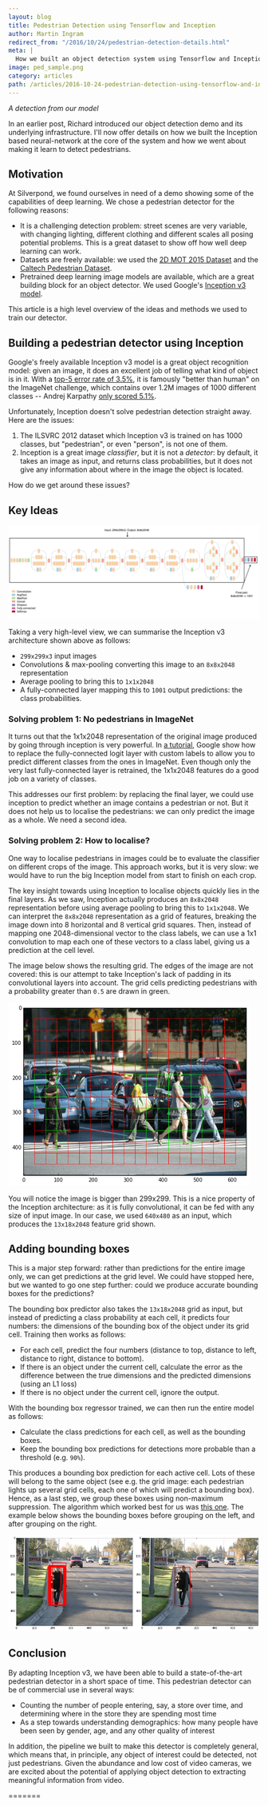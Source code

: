 ```yaml
---
layout: blog
title: Pedestrian Detection using Tensorflow and Inception
author: Martin Ingram
redirect_from: "/2016/10/24/pedestrian-detection-details.html"
meta: |
  How we built an object detection system using Tensorflow and Inception, and taught it to recognize pedestrians.
image: ped_sample.png
category: articles
path: /articles/2016-10-24-pedestrian-detection-using-tensorflow-and-inception
---
```

_A detection from our model_

In an earlier post, Richard introduced our object detection demo and its underlying infrastructure. I'll now offer details on how we built the Inception based neural-network at the core of the system and how we went about making it learn to detect pedestrians.

## Motivation

At Silverpond, we found ourselves in need of a demo showing some of the capabilities of deep learning. We chose a pedestrian detector for the following reasons:

* It is a challenging detection problem: street scenes are very variable, with changing lighting, different clothing and different scales all posing potential problems. This is a great dataset to show off how well deep learning can work.
* Datasets are freely available: we used the [2D MOT 2015 Dataset](https://motchallenge.net/data/2D_MOT_2015/) and the [Caltech Pedestrian Dataset](https://www.vision.caltech.edu/Image_Datasets/CaltechPedestrians/).
* Pretrained deep learning image models are available, which are a great building block for an object detector. We used Google's [Inception v3 model](https://github.com/tensorflow/models/tree/master/inception).

This article is a high level overview of the ideas and methods we used to train our detector.

<!--more-->

## Building a pedestrian detector using Inception

Google's freely available Inception v3 model is a great object recognition model: given an image, it does an excellent job of telling what kind of object is in it. With a [top-5 error rate of 3.5%](https://arxiv.org/abs/1512.00567), it is famously "better than human" on the ImageNet challenge, which contains over 1.2M images of 1000 different classes -- Andrej Karpathy [only scored 5.1%](http://karpathy.github.io/2014/09/02/what-i-learned-from-competing-against-a-convnet-on-imagenet/).

Unfortunately, Inception doesn't solve pedestrian detection straight away. Here are the issues:

1. The ILSVRC 2012 dataset which Inception v3 is trained on has 1000 classes, but "pedestrian", or even "person", is not one of them.
2. Inception is a great image _classifier_, but it is not a _detector_: by default, it takes an image as input, and returns class probabilities, but it does not give any information about where in the image the object is located.

How do we get around these issues?

## Key Ideas

![inception](./image03.png)

Taking a very high-level view, we can summarise the Inception v3 architecture shown above as follows:

* `299x299x3` input images
* Convolutions & max-pooling converting this image to an `8x8x2048` representation
* Average pooling to bring this to `1x1x2048`
* A fully-connected layer mapping this to `1001` output predictions: the class probabilities.

### Solving problem 1: No pedestrians in ImageNet

It turns out that the 1x1x2048 representation of the original image produced by going through inception is very powerful. In [a tutorial](https://www.tensorflow.org/versions/r0.9/how_tos/image_retraining/index.html), Google show how to replace the fully-connected logit layer with custom labels to allow you to predict different classes from the ones in ImageNet. Even though only the very last fully-connected layer is retrained, the 1x1x2048 features do a good job on a variety of classes.

This addresses our first problem: by replacing the final layer, we could use inception to predict whether an image contains a pedestrian or not. But it does not help us to localise the pedestrians: we can only predict the image as a whole. We need a second idea.

### Solving problem 2: How to localise?

One way to localise pedestrians in images could be to evaluate the classifier on different crops of the image. This approach works, but it is very slow: we would have to run the big Inception model from start to finish on each crop.

The key insight towards using Inception to localise objects quickly lies in the final layers. As we saw, Inception actually produces an `8x8x2048` representation before using average pooling to bring this to `1x1x2048`. We can interpret the `8x8x2048` representation as a grid of features, breaking the image down into 8 horizontal and 8 vertical grid squares. Then, instead of mapping one 2048-dimensional vector to the class labels, we can use a 1x1 convolution to map each one of these vectors to a class label, giving us a prediction at the cell level.

The image below shows the resulting grid. The edges of the image are not covered: this is our attempt to take Inception's lack of padding in its convolutional layers into account. The grid cells predicting pedestrians with a probability greater than `0.5` are drawn in green.

![grid](./grid.png)

You will notice the image is bigger than 299x299. This is a nice property of the Inception architecture: as it is fully convolutional, it can be fed with any size of input image. In our case, we used `640x480` as an input, which produces the `13x18x2048` feature grid shown.

## Adding bounding boxes

This is a major step forward: rather than predictions for the entire image only, we can get predictions at the grid level. We could have stopped here, but we wanted to go one step further: could we produce accurate bounding boxes for the predictions?

The bounding box predictor also takes the `13x18x2048` grid as input, but instead of predicting a class probability at each cell, it predicts four numbers: the dimensions of the bounding box of the object under its grid cell. Training then works as follows:

* For each cell, predict the four numbers (distance to top, distance to left, distance to right, distance to bottom).
* If there is an object under the current cell, calculate the error as the difference between the true dimensions and the predicted dimensions (using an L1 loss)
* If there is no object under the current cell, ignore the output.

With the bounding box regressor trained, we can then run the entire model as follows:

* Calculate the class predictions for each cell, as well as the bounding boxes.
* Keep the bounding box predictions for detections more probable than a threshold (e.g. `90%`).

This produces a bounding box prediction for each active cell. Lots of these will belong to the same object (see e.g. the grid image: each pedestrian lights up several grid cells, each one of which will predict a bounding box). Hence, as a last step, we group these boxes using non-maximum suppression. The algorithm which worked best for us was [this one](http://www.pyimagesearch.com/2014/11/17/non-maximum-suppression-object-detection-python/). The example below shows the bounding boxes before grouping on the left, and after grouping on the right.

![grid](./together.png)

## Conclusion

By adapting Inception v3, we have been able to build a state-of-the-art pedestrian detector in a short space of time. This pedestrian detector can be of commercial use in several ways:

* Counting the number of people entering, say, a store over time, and determining where in the store they are spending most time
* As a step towards understanding demographics: how many people have been seen by gender, age, and any other quality of interest

In addition, the pipeline we built to make this detector is completely general, which means that, in principle, any object of interest could be detected, not just pedestrians. Given the abundance and low cost of video cameras, we are excited about the potential of applying object detection to extracting meaningful information from video.

=======
